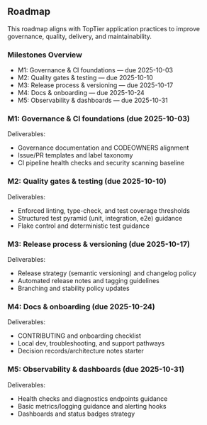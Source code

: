 ## Roadmap

This roadmap aligns with TopTier application practices to improve governance, quality, delivery, and maintainability.

### Milestones Overview

- M1: Governance & CI foundations — due 2025-10-03
- M2: Quality gates & testing — due 2025-10-10
- M3: Release process & versioning — due 2025-10-17
- M4: Docs & onboarding — due 2025-10-24
- M5: Observability & dashboards — due 2025-10-31

### M1: Governance & CI foundations (due 2025-10-03)

Deliverables:

- Governance documentation and CODEOWNERS alignment
- Issue/PR templates and label taxonomy
- CI pipeline health checks and security scanning baseline

### M2: Quality gates & testing (due 2025-10-10)

Deliverables:

- Enforced linting, type-check, and test coverage thresholds
- Structured test pyramid (unit, integration, e2e) guidance
- Flake control and deterministic test guidance

### M3: Release process & versioning (due 2025-10-17)

Deliverables:

- Release strategy (semantic versioning) and changelog policy
- Automated release notes and tagging guidelines
- Branching and stability policy updates

### M4: Docs & onboarding (due 2025-10-24)

Deliverables:

- CONTRIBUTING and onboarding checklist
- Local dev, troubleshooting, and support pathways
- Decision records/architecture notes starter

### M5: Observability & dashboards (due 2025-10-31)

Deliverables:

- Health checks and diagnostics endpoints guidance
- Basic metrics/logging guidance and alerting hooks
- Dashboards and status badges strategy
